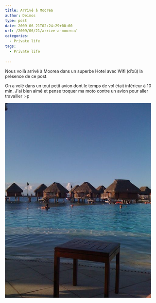 ```yaml
---
title: Arrivé à Moorea
author: Deimos
type: post
date: 2009-06-21T02:24:29+00:00
url: /2009/06/21/arrive-a-moorea/
categories:
  - Private life
tags:
  - Private life

---
```


Nous voilà arrivé à Moorea dans un superbe Hotel avec Wifi (d’où) la présence de ce post.

On a volé dans un tout petit avion dont le temps de vol était inférieur à 10 min. J'ai bien aimé et pense troquer ma moto contre un avion pour aller travailler :-p

![p_1600_1200_A28A837E-15D1-46D7-8074-117C82E057F3](/images/p_1600_1200_A28A837E-15D1-46D7-8074-117C82E057F3.jpeg)
